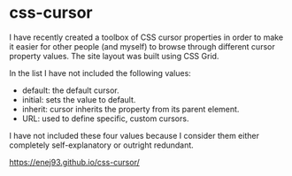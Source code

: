 # css-cursor

I have recently created a toolbox of CSS cursor properties in order to make it easier for other people (and myself) to browse through different cursor property values. The site layout was built using CSS Grid.

In the list I have not included the following values:

- default: the default cursor.
- initial: sets the value to default.
- inherit: cursor inherits the property from its parent element.
- URL: used to define specific, custom cursors.

I have not included these four values because I consider them either completely self-explanatory or outright redundant.


https://enej93.github.io/css-cursor/
